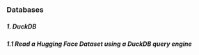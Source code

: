 ### Databases

##### 1. DuckDB

##### 1.1 Read a Hugging Face Dataset using a DuckDB query engine

<code id="gist-a2777b9eddaf5e5867dd0669c6f12b3b"></code>





